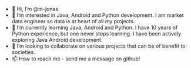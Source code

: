 - 👋 Hi, I’m @m-jonas
- 👀 I’m interested in Java, Android and Python development. I am market data engineer so data is at heart of all my projects.
- 🌱 I’m currently learning Java, Android and Python. I have 10 years of Python experience, but one never stops learning. I have been actively exploring Java Android development.
- 💞️ I’m looking to collaborate on various projects that can be of benefit to societies.
- 📫 How to reach me - send me a message on github!

<!---
m-jonas/m-jonas is a ✨ special ✨ repository because its `README.md` (this file) appears on your GitHub profile.
You can click the Preview link to take a look at your changes.
--->
